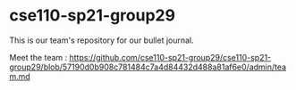 # cse110-sp21-group29
This is our team's repository for our bullet journal.

Meet the team : https://github.com/cse110-sp21-group29/cse110-sp21-group29/blob/57190d0b908c781484c7a4d84432d488a81af6e0/admin/team.md
